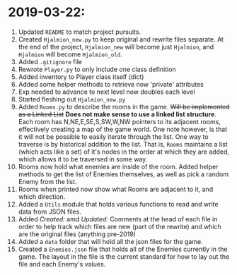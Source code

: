 # 2019-03-22:
1. Updated `README` to match project pursuits.
2. Created `Hjalmion_new.py` to keep original and rewrite files separate. At the end of the project, `Hjalmion_new` will become just `Hjalmion`, and `Hjalmion` will become `Hjalmion_old`.
3. Added `.gitignore` file
4. Rewrote `Player.py` to only include one class definition
5. Added inventory to Player class itself (dict)
6. Added some helper methods to retrieve now 'private' attributes
7. Exp needed to advance to next level now doubles each level
8. Started fleshing out `Hjalmion_new.py`
9. Added `Rooms.py` to describe the rooms in the game. ~~Will be implemented as a Linked List~~ __Does not make sense to use a linked list structure__. Each room has N,NE,E,SE,S,SW,W,NW pointers to its adjacent rooms, effectively creating a map of the game world. One note however, is that it will not be possible to easily iterate through the list. One way to traverse is by historical addition to the list. That is, `Rooms` maintains a list (which acts like a set) of it's nodes in the order at which they are added, which allows it to be traversed in some way. 
10. Rooms now hold what enemies are inside of the room. Added helper methods to get the list of Enemies themselves, as well as pick a random Enemy from the list.
11. Rooms when printed now show what Rooms are adjacent to it, and which direction.
12. Added a `Utils` module that holds various functions to read and write data from JSON files.
13. Added *Created:* amd *Updated:* Comments at the head of each file in order to help track which files are new (part of the rewrite) and which are the original files (anything pre-2019)
14. Added a `data` folder that will hold all the json files for the game.
15. Created a `Enemies.json` file that holds all of the Enemies currently in the game. The layout in the file is the current standard for how to lay out the file and each Enemy's values.